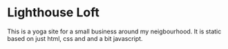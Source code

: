 # Lighthouse Loft
This is a yoga site for a small business around my neigbourhood. 
It is static based on just html, css and and a bit javascript.

